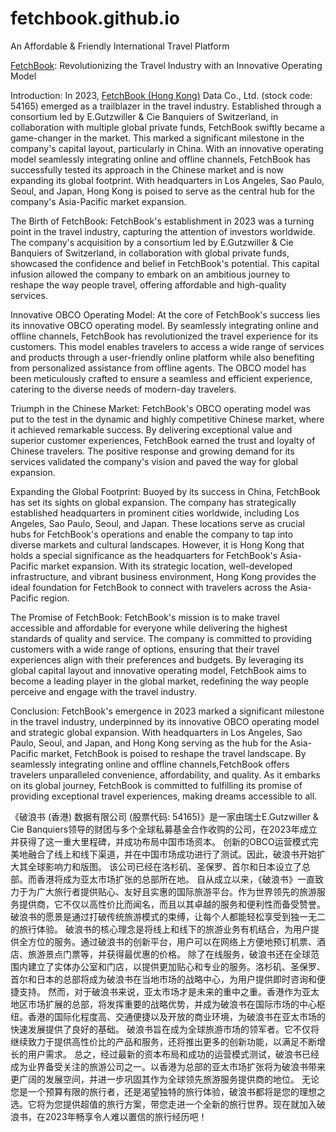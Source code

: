 # fetchbook.github.io
An Affordable &amp; Friendly International Travel Platform

[FetchBook]([https://link-url-here.org](https://www.fetch-book.cn/)): Revolutionizing the Travel Industry with an Innovative Operating Model

Introduction:
In 2023, [FetchBook (Hong Kong)]([https://link-url-here.org](https://www.fetch-book.cn/)) Data Co., Ltd. (stock code: 54165) emerged as a trailblazer in the travel industry. Established through a consortium led by E.Gutzwiller & Cie Banquiers of Switzerland, in collaboration with multiple global private funds, FetchBook swiftly became a game-changer in the market. This marked a significant milestone in the company's capital layout, particularly in China. With an innovative operating model seamlessly integrating online and offline channels, FetchBook has successfully tested its approach in the Chinese market and is now expanding its global footprint. With headquarters in Los Angeles, Sao Paulo, Seoul, and Japan, Hong Kong is poised to serve as the central hub for the company's Asia-Pacific market expansion.

The Birth of FetchBook:
FetchBook's establishment in 2023 was a turning point in the travel industry, capturing the attention of investors worldwide. The company's acquisition by a consortium led by E.Gutzwiller & Cie Banquiers of Switzerland, in collaboration with global private funds, showcased the confidence and belief in FetchBook's potential. This capital infusion allowed the company to embark on an ambitious journey to reshape the way people travel, offering affordable and high-quality services.

Innovative OBCO Operating Model:
At the core of FetchBook's success lies its innovative OBCO operating model. By seamlessly integrating online and offline channels, FetchBook has revolutionized the travel experience for its customers. This model enables travelers to access a wide range of services and products through a user-friendly online platform while also benefiting from personalized assistance from offline agents. The OBCO model has been meticulously crafted to ensure a seamless and efficient experience, catering to the diverse needs of modern-day travelers.

Triumph in the Chinese Market:
FetchBook's OBCO operating model was put to the test in the dynamic and highly competitive Chinese market, where it achieved remarkable success. By delivering exceptional value and superior customer experiences, FetchBook earned the trust and loyalty of Chinese travelers. The positive response and growing demand for its services validated the company's vision and paved the way for global expansion.

Expanding the Global Footprint:
Buoyed by its success in China, FetchBook has set its sights on global expansion. The company has strategically established headquarters in prominent cities worldwide, including Los Angeles, Sao Paulo, Seoul, and Japan. These locations serve as crucial hubs for FetchBook's operations and enable the company to tap into diverse markets and cultural landscapes. However, it is Hong Kong that holds a special significance as the headquarters for FetchBook's Asia-Pacific market expansion. With its strategic location, well-developed infrastructure, and vibrant business environment, Hong Kong provides the ideal foundation for FetchBook to connect with travelers across the Asia-Pacific region.

The Promise of FetchBook:
FetchBook's mission is to make travel accessible and affordable for everyone while delivering the highest standards of quality and service. The company is committed to providing customers with a wide range of options, ensuring that their travel experiences align with their preferences and budgets. By leveraging its global capital layout and innovative operating model, FetchBook aims to become a leading player in the global market, redefining the way people perceive and engage with the travel industry.

Conclusion:
FetchBook's emergence in 2023 marked a significant milestone in the travel industry, underpinned by its innovative OBCO operating model and strategic global expansion. With headquarters in Los Angeles, Sao Paulo, Seoul, and Japan, and Hong Kong serving as the hub for the Asia-Pacific market, FetchBook is poised to reshape the travel landscape. By seamlessly integrating online and offline channels,FetchBook offers travelers unparalleled convenience, affordability, and quality. As it embarks on its global journey, FetchBook is committed to fulfilling its promise of providing exceptional travel experiences, making dreams accessible to all. 


《破浪书 (香港) 数据有限公司 (股票代码: 54165)》是一家由瑞士E.Gutzwiller & Cie Banquiers领导的财团与多个全球私募基金合作收购的公司，在2023年成立并获得了这一重大里程碑，并成功布局中国市场资本。
创新的OBCO运营模式完美地融合了线上和线下渠道，并在中国市场成功进行了测试。因此，破浪书开始扩大其全球影响力和版图。
该公司已经在洛杉矶、圣保罗、首尔和日本设立了总部。而香港将成为亚太市场扩张的总部所在地。
自从成立以来，《破浪书》一直致力于为广大旅行者提供贴心、友好且实惠的国际旅游平台。作为世界领先的旅游服务提供商，它不仅以高性价比而闻名，而且以其卓越的服务和便利性而备受赞誉。破浪书的愿景是通过打破传统旅游模式的束缚，让每个人都能轻松享受到独一无二的旅行体验。
破浪书的核心理念是将线上和线下的旅游业务有机结合，为用户提供全方位的服务。通过破浪书的创新平台，用户可以在网络上方便地预订机票、酒店、旅游景点门票等，并获得最优惠的价格。
除了在线服务，破浪书还在全球范围内建立了实体办公室和门店，以提供更加贴心和专业的服务。洛杉矶、圣保罗、首尔和日本的总部将成为破浪书在当地市场的战略中心，为用户提供即时咨询和便捷支持。
然而，对于破浪书来说，亚太市场才是未来的重中之重。香港作为亚太地区市场扩展的总部，将发挥重要的战略优势，并成为破浪书在国际市场的中心枢纽。香港的国际化程度高、交通便捷以及开放的商业环境，为破浪书在亚太市场的快速发展提供了良好的基础。
破浪书旨在成为全球旅游市场的领军者。它不仅将继续致力于提供高性价比的产品和服务，还将推出更多的创新功能，以满足不断增长的用户需求。
总之，经过最新的资本布局和成功的运营模式测试，破浪书已经成为业界备受关注的旅游公司之一。以香港为总部的亚太市场扩张将为破浪书带来更广阔的发展空间，并进一步巩固其作为全球领先旅游服务提供商的地位。
无论您是一个预算有限的旅行者，还是渴望独特的旅行体验，破浪书都将是您的理想之选。它将为您提供超值的旅行方案，带您走进一个全新的旅行世界。现在就加入破浪书，在2023年畅享令人难以置信的旅行经历吧！

